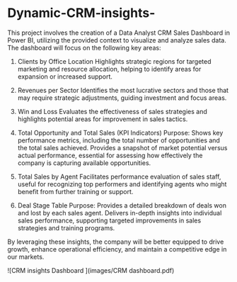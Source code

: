 # Dynamic-CRM-insights-
This project involves the creation of a Data Analyst CRM Sales Dashboard in Power BI, utilizing the provided context to visualize and analyze sales data. The dashboard will focus on the following key areas:

1. Clients by Office Location 
 Highlights strategic regions for targeted marketing and resource allocation, helping to identify areas for expansion or increased support.

3. Revenues per Sector 
 Identifies the most lucrative sectors and those that may require strategic adjustments, guiding investment and focus areas.

4. Win and Loss 
Evaluates the effectiveness of sales strategies and highlights potential areas for improvement in sales tactics.

5. Total Opportunity and Total Sales (KPI Indicators)
Purpose: Shows key performance metrics, including the total number of opportunities and the total sales achieved.
 Provides a snapshot of market potential versus actual performance, essential for assessing how effectively the company is capturing available opportunities.

6. Total Sales by Agent 
Facilitates performance evaluation of sales staff, useful for recognizing top performers and identifying agents who might benefit from further training or support.

7. Deal Stage Table
Purpose: Provides a detailed breakdown of deals won and lost by each sales agent.
 Delivers in-depth insights into individual sales performance, supporting targeted improvements in sales strategies and training programs.

By leveraging these insights, the company will be better equipped to drive growth, enhance operational efficiency, and maintain a competitive edge in our markets.

![CRM insights Dashboard ](images/CRM dashboard.pdf)
